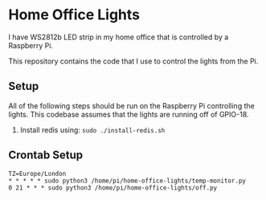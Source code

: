 # Home Office Lights
I have WS2812b LED strip in my home office that is controlled by a Raspberry Pi.

This repository contains the code that I use to control the lights from the Pi.

## Setup

All of the following steps should be run on the Raspberry Pi controlling the lights. This codebase assumes that the lights are running off of GPIO-18.

1. Install redis using: `sudo ./install-redis.sh`

## Crontab Setup

    TZ=Europe/London 
    * * * * * sudo python3 /home/pi/home-office-lights/temp-monitor.py
    0 21 * * * sudo python3 /home/pi/home-office-lights/off.py
